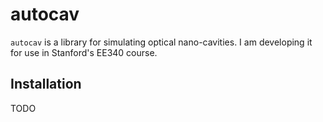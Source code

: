 # autocav 

`autocav` is a library for simulating optical nano-cavities. I am developing it for use in Stanford's EE340 course.


## Installation

TODO
